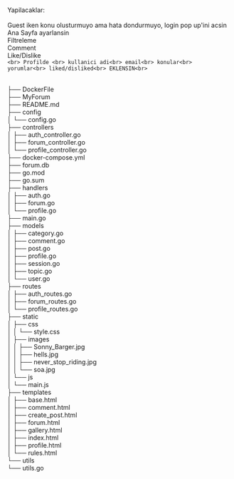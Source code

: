 <br>Yapilacaklar:
<br>
<br>Guest iken konu olusturmuyo ama hata dondurmuyo, login pop up'ini acsin
<br>Ana Sayfa ayarlansin
<br>Filtreleme
<br>Comment
<br>Like/Dislike
<br>
`<br>
Profilde <br>
kullanici adi<br>
email<br>
konular<br>
yorumlar<br>
liked/disliked<br>
EKLENSIN<br>
`<br>

<br>├── DockerFile
<br>├── MyForum
<br>├── README.md
<br>├── config
<br>│   └── config.go
<br>├── controllers
<br>│   ├── auth_controller.go
<br>│   ├── forum_controller.go
<br>│   └── profile_controller.go
<br>├── docker-compose.yml
<br>├── forum.db
<br>├── go.mod
<br>├── go.sum
<br>├── handlers
<br>│   ├── auth.go
<br>│   ├── forum.go
<br>│   └── profile.go
<br>├── main.go
<br>├── models
<br>│   ├── category.go
<br>│   ├── comment.go
<br>│   ├── post.go
<br>│   ├── profile.go
<br>│   ├── session.go
<br>│   ├── topic.go
<br>│   └── user.go
<br>├── routes
<br>│   ├── auth_routes.go
<br>│   ├── forum_routes.go
<br>│   └── profile_routes.go
<br>├── static
<br>│   ├── css
<br>│   │   └── style.css
<br>│   ├── images
<br>│   │   ├── Sonny_Barger.jpg
<br>│   │   ├── hells.jpg
<br>│   │   ├── never_stop_riding.jpg
<br>│   │   └── soa.jpg
<br>│   └── js
<br>│       └── main.js
<br>├── templates
<br>│   ├── base.html
<br>│   ├── comment.html
<br>│   ├── create_post.html
<br>│   ├── forum.html
<br>│   ├── gallery.html
<br>│   ├── index.html
<br>│   ├── profile.html
<br>│   └── rules.html
<br>└── utils
<br>    └── utils.go
